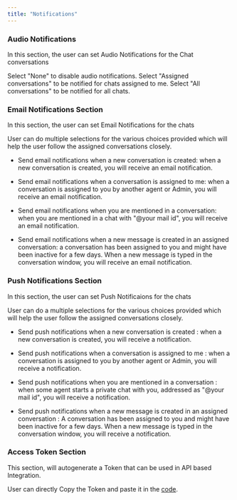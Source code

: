 ```yaml
---
title: "Notifications"
---
```



### Audio Notifications
In this section, the user can set Audio Notifications for the Chat conversations

<!-- <div align="center">

<img src={require('./images/profilesettings3.png').default} width="800" alt="Audio Notification Section" />

</div> -->

Select "None" to disable audio notifications.
Select "Assigned conversations" to be notified for chats assigned to me.
Select "All conversations" to be notified for all chats.

### Email Notifications Section
In this section, the user can set Email Notifications for the chats
<!--
<div align="center">

<img src={require('./images/profilesettings4.png').default} width="800" alt="Email Notification section" />

</div> -->

User can do multiple selections for the various choices provided which will help the user follow the assigned conversations closely.

- Send email notifications when a new conversation is created: when a new conversation is created, you will receive an email notification.

- Send email notifications when a conversation is assigned to me: when a conversation is assigned to you by another agent or Admin, you will receive an email notification.

- Send email notifications when you are mentioned in a conversation: when you are mentioned in a chat with "@your mail id", you will receive an email notification.

- Send email notifications when a new message is created in an assigned conversation: a conversation has been assigned to you and might have been inactive for a few days. When a new message is typed in the conversation window, you will receive an email notification.


### Push Notifications Section
In this section, the user can set Push Notificaions for the chats

<!-- <div align="center">

<img src={require('./images/profilesettings5.png').default} width="800" alt="Push Notification Section" />

</div> -->

User can do a multiple selections for the various choices provided which will help the user follow the assigned conversations closely.

- Send push notifications when a new conversation is created : when a new conversation is created, you will receive a notification.

- Send push notifications when a conversation is assigned to me : when a conversation is assigned to you by another agent or Admin, you will receive a notification.

- Send push notifications when you are mentioned in a conversation : when some agent starts a private chat with you, addressed as "@your mail id", you will receive a notification.

- Send push notifications when a new message is created in an assigned conversation : A conversation has been assigned to you and might have been inactive for a few days. When a new message is typed in the conversation window, you will receive a notification.


### Access Token Section

This section, will autogenerate a Token that can be used in API based Integration.

<!-- <div align="center">

<img src={require('./images/profilesettings6.png').default} width="800" alt="Access Token Section" />

</div> -->

User can directly Copy the Token and paste it in the [code](https://www.chatwoot.com/developers/api/).
